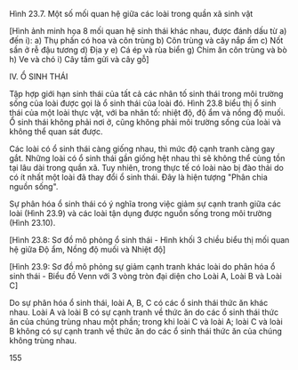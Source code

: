 Hình 23.7. Một số mối quan hệ giữa các loài trong quần xã sinh vật

[Hình ảnh minh họa 8 mối quan hệ sinh thái khác nhau, được đánh dấu từ a) đến i):
a) Thụ phấn có hoa và côn trùng
b) Côn trùng và cây nắp ấm
c) Nốt sần ở rễ đậu tương
d) Địa y
e) Cá ép và rùa biển
g) Chim ăn côn trùng và bò
h) Ve và chó
i) Cây tầm gửi và cây gỗ]

IV. Ổ SINH THÁI

Tập hợp giới hạn sinh thái của tất cả các nhân tố sinh thái trong môi trường sống của loài được gọi là ổ sinh thái của loài đó. Hình 23.8 biểu thị ổ sinh thái của một loài thực vật, với ba nhân tố: nhiệt độ, độ ẩm và nồng độ muối. Ổ sinh thái không phải nơi ở, cũng không phải môi trường sống của loài và không thể quan sát được.

Các loài có ổ sinh thái càng giống nhau, thì mức độ cạnh tranh càng gay gắt. Những loài có ổ sinh thái gần giống hệt nhau thì sẽ không thể cùng tồn tại lâu dài trong quần xã. Tuy nhiên, trong thực tế có loài nào bị đào thải do có ít nhất một loài đã thay đổi ổ sinh thái. Đây là hiện tượng "Phân chia nguồn sống".

Sự phân hóa ổ sinh thái có ý nghĩa trong việc giảm sự cạnh tranh giữa các loài (Hình 23.9) và các loài tận dụng được nguồn sống trong môi trường (Hình 23.10).

[Hình 23.8: Sơ đồ mô phỏng ổ sinh thái - Hình khối 3 chiều biểu thị mối quan hệ giữa Độ ẩm, Nồng độ muối và Nhiệt độ]

[Hình 23.9: Sơ đồ mô phỏng sự giảm cạnh tranh khác loài do phân hóa ổ sinh thái - Biểu đồ Venn với 3 vòng tròn đại diện cho Loài A, Loài B và Loài C]

Do sự phân hóa ổ sinh thái, loài A, B, C có các ổ sinh thái thức ăn khác nhau. Loài A và loài B có sự cạnh tranh về thức ăn do các ổ sinh thái thức ăn của chúng trùng nhau một phần; trong khi loài C và loài A; loài C và loài B không có sự cạnh tranh về thức ăn do các ổ sinh thái thức ăn của chúng không trùng nhau.

155